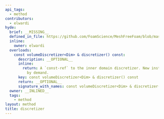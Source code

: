 ```yaml
---
api_tags:
  - method
contributors:
  - elwardi
hyde:
  brief: __MISSING__
  defined_in_file: https://github.com/FoamScience/MeshFreeFoam/blob/master/src/meshfree/shapes/basicShape/basicShape.H
  inline:
    owner: elwardi
  overloads:
    const volumeDiscretizer<Dim> & discretizer() const:
      description: __OPTIONAL__
      inline:
        return: A `const-ref` to the inner domain discretizer. New instances are created
          by demand.
      key: const volumeDiscretizer<Dim> & discretizer() const
      return: __OPTIONAL__
      signature_with_names: const volumeDiscretizer<Dim> & discretizer() const
  owner: __INLINED__
  tags:
    - method
layout: method
title: discretizer
---
```


